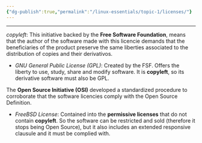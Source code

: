 ```yaml
---
{"dg-publish":true,"permalink":"/linux-essentials/topic-1/licenses/"}
---
```


---
_copyleft_: This initiative backed by the **Free Software Foundation**, means that the author of the software made with this licencie demands that the beneficiaries of the product preserve the same liberties associated to the distribution of copies and their derivativos.

- _GNU General Public License (GPL)_: Created by the FSF. Offers the liberty to use, study, share and modify software. It is **copyleft**, so its derivative software must also be GPL.

The **Open Source Initiative (OSI)** developed a standardized procedure to corroborate that the software licencies comply with the Open Source Definition.

- _FreeBSD License_: Contained into the **permissive licenses** that do not contain **copyleft**. So the software can be restricted and sold (therefore it stops being Open Source), but it also includes an extended responsive clausule and it must be complied with.